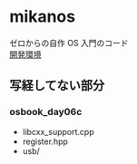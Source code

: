 # mikanos
ゼロからの自作 OS 入門のコード  
[開発環境](https://zenn.dev/karaage0703/articles/1bdb8930182c6c)

## 写経してない部分
### osbook_day06c
- libcxx_support.cpp
- register.hpp
- usb/
